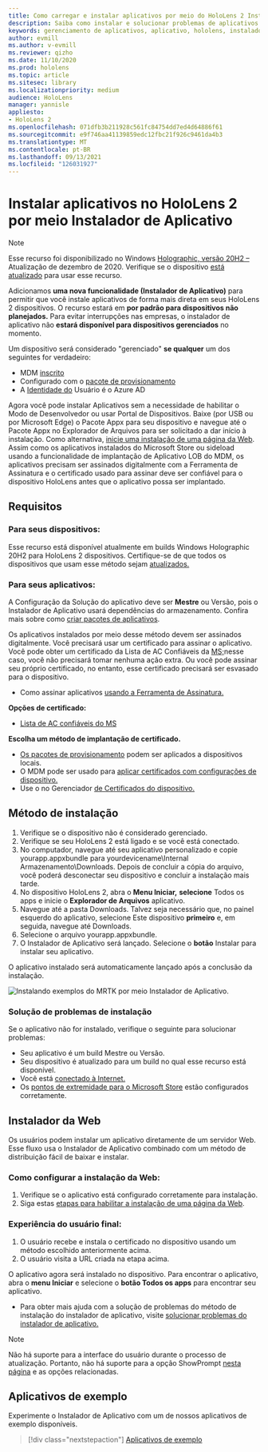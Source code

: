 ```yaml
---
title: Como carregar e instalar aplicativos por meio do HoloLens 2 Instalador de Aplicativo
description: Saiba como instalar e solucionar problemas de aplicativos com o instalador de aplicativo e o side load e instalar aplicativos por meio da interface do usuário.
keywords: gerenciamento de aplicativos, aplicativo, hololens, instalador de aplicativo
author: evmill
ms.author: v-evmill
ms.reviewer: qizho
ms.date: 11/10/2020
ms.prod: hololens
ms.topic: article
ms.sitesec: library
ms.localizationpriority: medium
audience: HoloLens
manager: yannisle
appliesto:
- HoloLens 2
ms.openlocfilehash: 071dfb3b211928c561fc84754dd7ed4d64886f61
ms.sourcegitcommit: e9f746aa41139859edc12fbc21f926c9461da4b3
ms.translationtype: MT
ms.contentlocale: pt-BR
ms.lasthandoff: 09/13/2021
ms.locfileid: "126031927"
---
```

# <a name="install-apps-on-hololens-2-via-app-installer"></a>Instalar aplicativos no HoloLens 2 por meio Instalador de Aplicativo

> [!NOTE]
> Esse recurso foi disponibilizado no Windows [Holographic, versão 20H2 –](hololens-release-notes.md)Atualização de dezembro de 2020. Verifique se o dispositivo [está atualizado](hololens-update-hololens.md) para usar esse recurso.

Adicionamos **uma nova funcionalidade (Instalador de Aplicativo)** para permitir que você instale aplicativos de forma mais direta em seus HoloLens 2 dispositivos. O recurso estará em **por padrão para dispositivos não planejados.** Para evitar interrupções nas empresas, o instalador de aplicativo não **estará disponível para dispositivos gerenciados** no momento.  

Um dispositivo será considerado "gerenciado" **se qualquer** um dos seguintes for verdadeiro:

- MDM [inscrito](hololens-enroll-mdm.md)
- Configurado com o [pacote de provisionamento](hololens-provisioning.md)
- A [Identidade do](hololens-identity.md) Usuário é o Azure AD

Agora você pode instalar Aplicativos sem a necessidade de habilitar o Modo de Desenvolvedor ou usar Portal de Dispositivos.  Baixe (por USB ou por Microsoft Edge) o Pacote Appx para seu dispositivo e navegue até o Pacote Appx no Explorador de Arquivos para ser solicitado a dar início à instalação.  Como alternativa, [inicie uma instalação de uma página da Web](/windows/msix/app-installer/installing-windows10-apps-web). Assim como os aplicativos instalados do Microsoft Store ou sideload usando a funcionalidade de implantação de Aplicativo [](/windows/win32/appxpkg/how-to-sign-a-package-using-signtool) LOB [](/windows/win32/appxpkg/how-to-sign-a-package-using-signtool#security-considerations) do MDM, os aplicativos precisam ser assinados digitalmente com a Ferramenta de Assinatura e o certificado usado para assinar deve ser confiável para o dispositivo HoloLens antes que o aplicativo possa ser implantado.

## <a name="requirements"></a>Requisitos

### <a name="for-your-devices"></a>Para seus dispositivos:

Esse recurso está disponível atualmente em builds Windows Holographic 20H2 para HoloLens 2 dispositivos. Certifique-se de que todos os dispositivos que usam esse método sejam [atualizados.](hololens-update-hololens.md)

### <a name="for-your-apps"></a>Para seus aplicativos:

A Configuração da Solução do  aplicativo deve ser **Mestre** ou Versão, pois o Instalador de Aplicativo usará dependências do armazenamento. Confira mais sobre como [criar pacotes de aplicativos](/windows/msix/app-installer/create-appinstallerfile-vs).

Os aplicativos instalados por meio desse método devem ser assinados digitalmente. Você precisará usar um certificado para assinar o aplicativo. Você pode obter um certificado da Lista de AC Confiáveis da [MS;](https://ccadb-public.secure.force.com/microsoft/IncludedCACertificateReportForMSFT)nesse caso, você não precisará tomar nenhuma ação extra. Ou você pode assinar seu próprio certificado, no entanto, esse certificado precisará ser esvasado para o dispositivo.

- Como assinar aplicativos [usando a Ferramenta de Assinatura.](/windows/win32/appxpkg/how-to-sign-a-package-using-signtool)

**Opções de certificado:**

- [Lista de AC confiáveis do MS](https://ccadb-public.secure.force.com/microsoft/IncludedCACertificateReportForMSFT)

**Escolha um método de implantação de certificado.**

- [Os pacotes de provisionamento](hololens-provisioning.md) podem ser aplicados a dispositivos locais.
- O MDM pode ser usado para [aplicar certificados com configurações de dispositivo.](/mem/intune/protect/certificates-configure)
- Use o no Gerenciador [de Certificados do dispositivo.](certificate-manager.md)

## <a name="installation-method"></a>Método de instalação

1. Verifique se o dispositivo não é considerado gerenciado.
1. Verifique se seu HoloLens 2 está ligado e se você está conectado.
1. No computador, navegue até seu aplicativo personalizado e copie yourapp.appxbundle para yourdevicename\Internal Armazenamento\Downloads.
    Depois de concluir a cópia do arquivo, você poderá desconectar seu dispositivo e concluir a instalação mais tarde.
1. No dispositivo HoloLens 2, abra o **Menu Iniciar,** **selecione** Todos os apps e inicie o **Explorador de Arquivos** aplicativo.
1. Navegue até a pasta Downloads. Talvez seja necessário que, no painel esquerdo do aplicativo, selecione Este dispositivo **primeiro** e, em seguida, navegue até Downloads.
1. Selecione o arquivo yourapp.appxbundle.
1. O Instalador de Aplicativo será lançado. Selecione o **botão** Instalar para instalar seu aplicativo.

O aplicativo instalado será automaticamente lançado após a conclusão da instalação.

![Instalando exemplos do MRTK por meio Instalador de Aplicativo.](images/hololens-app-installer-picture.jpg)

### <a name="troubleshooting-installs"></a>Solução de problemas de instalação

Se o aplicativo não for instalado, verifique o seguinte para solucionar problemas:

- Seu aplicativo é um build Mestre ou Versão.
- Seu dispositivo é atualizado para um build no qual esse recurso está disponível.
- Você está [conectado à Internet.](hololens-network.md)
- Os [pontos de extremidade para o Microsoft Store](hololens-offline.md) estão configurados corretamente.  

## <a name="web-installer"></a>Instalador da Web

Os usuários podem instalar um aplicativo diretamente de um servidor Web. Esse fluxo usa o Instalador de Aplicativo combinado com um método de distribuição fácil de baixar e instalar.

### <a name="how-to-set-up-web-install"></a>Como configurar a instalação da Web:

1. Verifique se o aplicativo está configurado corretamente para instalação.
1. Siga estas [etapas para habilitar a instalação de uma página da Web](/windows/msix/app-installer/installing-windows10-apps-web#how-to-enable-this-on-a-webpage).

### <a name="end-user-experience"></a>Experiência do usuário final:

1. O usuário recebe e instala o certificado no dispositivo usando um método escolhido anteriormente acima.
1. O usuário visita a URL criada na etapa acima.

O aplicativo agora será instalado no dispositivo. Para encontrar o aplicativo, abra o **menu Iniciar** e selecione o **botão Todos os apps** para encontrar seu aplicativo.

- Para obter mais ajuda com a solução de problemas do método de instalação do instalador de aplicativo, visite [solucionar problemas do instalador de aplicativo.](/windows/msix/app-installer/troubleshoot-appinstaller-issues)

> [!NOTE]
> Não há suporte para a interface do usuário durante o processo de atualização. Portanto, não há suporte para a opção ShowPrompt [nesta página](/windows/msix/app-installer/update-settings) e as opções relacionadas.

## <a name="sample-apps"></a>Aplicativos de exemplo

Experimente o Instalador de Aplicativo com um de nossos aplicativos de exemplo disponíveis. 
> [!div class="nextstepaction"]
> [Aplicativos de exemplo](/windows/mixed-reality/develop/features-and-samples)
